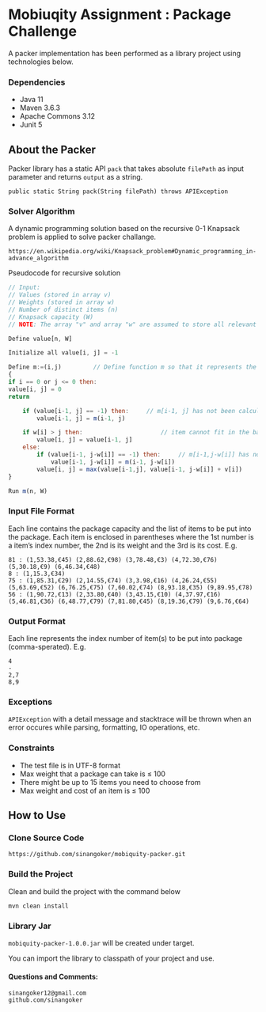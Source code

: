 # Mobiuqity Assignment : Package Challenge

A packer implementation has been performed as a library project using technologies below.

### Dependencies
* Java 11
* Maven 3.6.3
* Apache Commons 3.12
* Junit 5

## About the Packer

Packer library has a static API ```pack``` that takes absolute ```filePath``` as input parameter
and returns ```output``` as a string.
```
public static String pack(String filePath) throws APIException
```

### Solver Algorithm
A dynamic programming solution based on the recursive 0-1 Knapsack problem is applied to solve packer challange.
```
https://en.wikipedia.org/wiki/Knapsack_problem#Dynamic_programming_in-advance_algorithm
```

Pseudocode for recursive solution
```javascript
// Input:
// Values (stored in array v)
// Weights (stored in array w)
// Number of distinct items (n)
// Knapsack capacity (W)
// NOTE: The array "v" and array "w" are assumed to store all relevant values starting at index 1.

Define value[n, W]

Initialize all value[i, j] = -1

Define m:=(i,j)         // Define function m so that it represents the maximum value we can get under the condition: use first i items, total weight limit is j
{
if i == 0 or j <= 0 then:
value[i, j] = 0
return

    if (value[i-1, j] == -1) then:     // m[i-1, j] has not been calculated, we have to call function m
        value[i-1, j] = m(i-1, j)

    if w[i] > j then:                      // item cannot fit in the bag
        value[i, j] = value[i-1, j]
    else: 
        if (value[i-1, j-w[i]] == -1) then:     // m[i-1,j-w[i]] has not been calculated, we have to call function m
            value[i-1, j-w[i]] = m(i-1, j-w[i])
        value[i, j] = max(value[i-1,j], value[i-1, j-w[i]] + v[i])
}

Run m(n, W)
```

### Input File Format

Each line contains the package capacity and the list of items to be put into the package.
Each item is enclosed in parentheses where the 1st number is a item’s index number, the 2nd
is its weight and the 3rd is its cost. E.g.

```
81 : (1,53.38,€45) (2,88.62,€98) (3,78.48,€3) (4,72.30,€76) (5,30.18,€9) (6,46.34,€48)
8 : (1,15.3,€34)
75 : (1,85.31,€29) (2,14.55,€74) (3,3.98,€16) (4,26.24,€55) (5,63.69,€52) (6,76.25,€75) (7,60.02,€74) (8,93.18,€35) (9,89.95,€78)
56 : (1,90.72,€13) (2,33.80,€40) (3,43.15,€10) (4,37.97,€16) (5,46.81,€36) (6,48.77,€79) (7,81.80,€45) (8,19.36,€79) (9,6.76,€64)
```

### Output Format

Each line represents the index number of item(s) to be put into package (comma-sperated). E.g.

```
4
-
2,7
8,9
```

### Exceptions
```APIException``` with a detail message and stacktrace will be thrown when an error occures while parsing, formatting, IO operations, etc.

### Constraints
- The test file is in UTF-8 format
- Max weight that a package can take is ≤ 100
- There might be up to 15 items you need to choose from
- Max weight and cost of an item is ≤ 100


## How to Use

### Clone Source Code
``` 
https://github.com/sinangoker/mobiquity-packer.git
```

### Build the Project
Clean and build the project with the command below
``` 
mvn clean install
```

### Library Jar 

```mobiquity-packer-1.0.0.jar``` will be created under target.

You can import the library to classpath of your project and use.


#### Questions and Comments:
```
sinangoker12@gmail.com
github.com/sinangoker
```